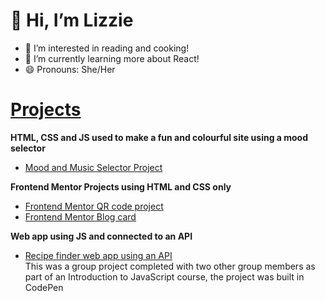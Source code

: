 # 👋 Hi, I’m Lizzie #
- 👀 I’m interested in reading and cooking!
- 🌱 I’m currently learning more about React!
- 😄 Pronouns: She/Her

# <ins>Projects</ins>
**HTML, CSS and JS used to make a fun and colourful site using a mood selector**
* [Mood and Music Selector Project](https://github.com/esimscd/mood-project.git) <br>

**Frontend Mentor Projects using HTML and CSS only**
* [Frontend Mentor QR code project](https://github.com/esimscd/QRcode.git)
* [Frontend Mentor Blog card](https://github.com/esimscd/BlogCard.git)

**Web app using JS and connected to an API**
* [Recipe finder web app using an API](https://codepen.io/esim343/pen/abgMBGe) <br>
This was a group project completed with two other group members as part of an Introduction to JavaScript course, the project was built in CodePen


